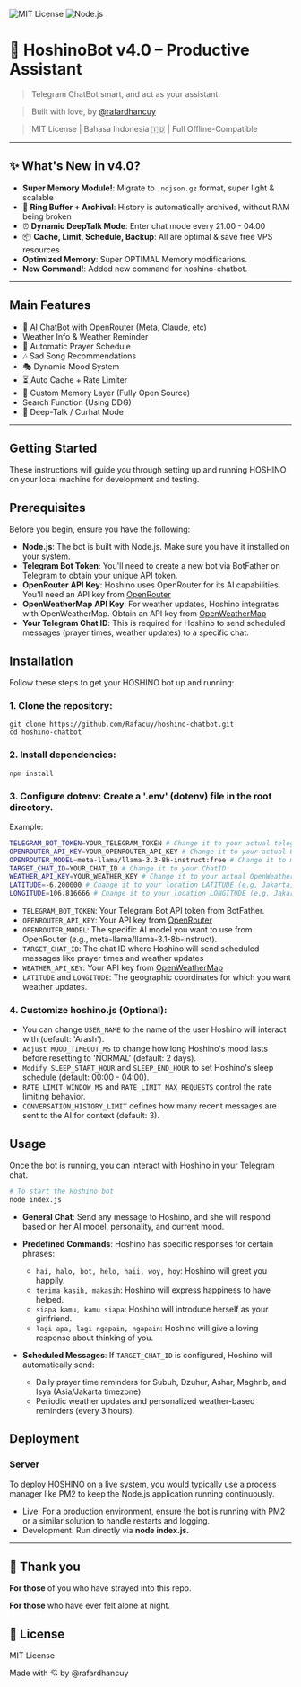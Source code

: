 ![MIT License](https://img.shields.io/badge/license-MIT-blue.svg)
![Node.js](https://img.shields.io/badge/node-%3E=18.0.0-green)

# 💖 HoshinoBot v4.0 – Productive Assistant

> Telegram ChatBot smart, and act as your assistant.

> Built with love, by [@rafardhancuy](https://github.com/rafacuy)

> MIT License | Bahasa Indonesia 🇮🇩 | Full Offline-Compatible

---

## ✨ What's New in v4.0?

-  **Super Memory Module!**: Migrate to `.ndjson.gz` format, super light & scalable
- 💾 **Ring Buffer + Archival**: History is automatically archived, without RAM being broken
- ⏰ **Dynamic DeepTalk Mode**: Enter chat mode every 21.00 - 04.00
- 📦 **Cache, Limit, Schedule, Backup**: All are optimal & save free VPS resources
- **Optimized Memory**: Super OPTIMAL Memory modificarions.
- **New Command!**: Added new command for hoshino-chatbot.

---

##  Main Features

- 💬 AI ChatBot with OpenRouter (Meta, Claude, etc)
-  Weather Info & Weather Reminder
- 🙏 Automatic Prayer Schedule
- 🎶 Sad Song Recommendations
- 🎭 Dynamic Mood System
- ⏳ Auto Cache + Rate Limiter
- 🧠 Custom Memory Layer (Fully Open Source)
- Search Function (Using DDG)
- 💌 Deep-Talk / Curhat Mode

---

## Getting Started

These instructions will guide you through setting up and running HOSHINO on your local machine for development and testing.

## Prerequisites

Before you begin, ensure you have the following:

- **Node.js**: The bot is built with Node.js. Make sure you have it installed on your system.
- **Telegram Bot Token**: You'll need to create a new bot via BotFather on Telegram to obtain your unique API token.
- **OpenRouter API Key**: Hoshino uses OpenRouter for its AI capabilities. You'll need an API key from [OpenRouter](https://OpenRouter.ai)
- **OpenWeatherMap API Key**: For weather updates, Hoshino integrates with OpenWeatherMap. Obtain an API key from [OpenWeatherMap](https://OpenWeatherMap.org)
- **Your Telegram Chat ID**: This is required for Hoshino to send scheduled messages (prayer times, weather updates) to a specific chat.

## Installation

Follow these steps to get your HOSHINO bot up and running:

### 1. **Clone the repository**:
```
git clone https://github.com/Rafacuy/hoshino-chatbot.git
cd hoshino-chatbot
```
### 2. **Install dependencies**:
```
npm install
``` 
### 3. **Configure dotenv: Create a '.env' (dotenv) file in the root directory.**
Example:

```bash
TELEGRAM_BOT_TOKEN=YOUR_TELEGRAM_TOKEN # Change it to your actual telegram bot token
OPENROUTER_API_KEY=YOUR_OPENROUTER_API_KEY # Change it to your actual OpenRouter API key
OPENROUTER_MODEL=meta-llama/llama-3.3-8b-instruct:free # Change it to model that you want to use
TARGET_CHAT_ID=YOUR_CHAT_ID # Change it to your ChatID
WEATHER_API_KEY=YOUR_WEATHER_KEY # Change it to your actual OpenWeatherMap API
LATITUDE=-6.200000 # Change it to your location LATITUDE (e.g, Jakarta)
LONGITUDE=106.816666 # Change it to your location LONGITUDE (e.g, Jakarta)
```

- `TELEGRAM_BOT_TOKEN`: Your Telegram Bot API token from BotFather.
- `OPENROUTER_API_KEY`: Your API key from [OpenRouter](https://openrouter.ai)
- `OPENROUTER_MODEL`: The specific AI model you want to use from OpenRouter (e.g., meta-llama/llama-3.1-8b-instruct).
- `TARGET_CHAT_ID`: The chat ID where Hoshino will send scheduled messages like prayer times and weather updates
- `WEATHER_API_KEY`: Your API key from [OpenWeatherMap](https://OpenWeatherMap.org)
- `LATITUDE` and `LONGITUDE`: The geographic coordinates for which you want weather updates.

### 4. Customize hoshino.js **(Optional)**:
- You can change `USER_NAME` to the name of the user Hoshino will interact with (default: 'Arash').
- `Adjust MOOD_TIMEOUT_MS` to change how long Hoshino's mood lasts before resetting to 'NORMAL' (default: 2 days).
- `Modify SLEEP_START_HOUR` and `SLEEP_END_HOUR` to set Hoshino's sleep schedule (default: 00:00 - 04:00).
- `RATE_LIMIT_WINDOW_MS` and `RATE_LIMIT_MAX_REQUESTS` control the rate limiting behavior.
- `CONVERSATION_HISTORY_LIMIT` defines how many recent messages are sent to the AI for context (default: 3).

## Usage

Once the bot is running, you can interact with Hoshino in your Telegram chat.

```bash
# To start the Hoshino bot
node index.js
```

- **General Chat**: Send any message to Hoshino, and she will respond based on her AI model, personality, and current mood.
- **Predefined Commands**: Hoshino has specific responses for certain phrases:
    - `hai, halo, bot, helo, haii, woy, hoy`: Hoshino will greet you happily.
    - `terima kasih, makasih`: Hoshino will express happiness to have helped.
    - `siapa kamu, kamu siapa`: Hoshino will introduce herself as your girlfriend.
    - `lagi apa, lagi ngapain, ngapain`: Hoshino will give a loving response about thinking of you.

- **Scheduled Messages**: If `TARGET_CHAT_ID` is configured, Hoshino will automatically send:
    - Daily prayer time reminders for Subuh, Dzuhur, Ashar, Maghrib, and Isya (Asia/Jakarta timezone).
    - Periodic weather updates and personalized weather-based reminders (every 3 hours).   


## Deployment

### Server

To deploy HOSHINO on a live system, you would typically use a process manager like PM2 to keep the Node.js application running continuously.

- Live: For a production environment, ensure the bot is running with PM2 or a similar solution to handle restarts and logging.
- Development: Run directly via **node index.js.**

---

## 🙏 Thank you
**For those** of you who have strayed into this repo.

**For those** who have ever felt alone at night.


## 📜 License
MIT License

Made with 💘 by @rafardhancuy

